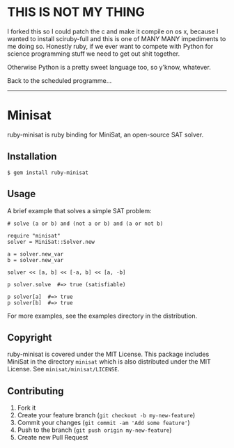 # THIS IS NOT MY THING
I forked this so I could patch the c and make it compile on os x, because
I wanted to install sciruby-full and this is one of MANY MANY impediments
to me doing so. Honestly ruby, if we ever want to compete with Python for
science programming stuff we need to get out shit together.
  
Otherwise Python is a pretty sweet language too, so y'know, whatever.
  
Back to the scheduled programme...

***

# Minisat

ruby-minisat is ruby binding for MiniSat, an open-source SAT solver.

## Installation

    $ gem install ruby-minisat

## Usage

A brief example that solves a simple SAT problem:

    # solve (a or b) and (not a or b) and (a or not b)

    require "minisat"
    solver = MiniSat::Solver.new
    
    a = solver.new_var
    b = solver.new_var
    
    solver << [a, b] << [-a, b] << [a, -b]
    
    p solver.solve  #=> true (satisfiable)
    
    p solver[a]  #=> true
    p solver[b]  #=> true

For more examples, see the examples directory in the distribution.

## Copyright

ruby-minisat is covered under the MIT License.
This package includes MiniSat in the directory `minisat` which is also
distributed under the MIT License.  See `minisat/minisat/LICENSE`.

## Contributing

1. Fork it
2. Create your feature branch (`git checkout -b my-new-feature`)
3. Commit your changes (`git commit -am 'Add some feature'`)
4. Push to the branch (`git push origin my-new-feature`)
5. Create new Pull Request
